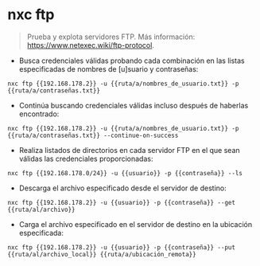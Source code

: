 # nxc ftp

> Prueba y explota servidores FTP.
> Más información: <https://www.netexec.wiki/ftp-protocol>.

- Busca credenciales válidas probando cada combinación en las listas especificadas de nombres de [u]suario y contraseñas:

`nxc ftp {{192.168.178.2}} -u {{ruta/a/nombres_de_usuario.txt}} -p {{ruta/a/contraseñas.txt}}`

- Continúa buscando credenciales válidas incluso después de haberlas encontrado:

`nxc ftp {{192.168.178.2}} -u {{ruta/a/nombres_de_usuario.txt}} -p {{ruta/a/contraseñas.txt}} --continue-on-success`

- Realiza listados de directorios en cada servidor FTP en el que sean válidas las credenciales proporcionadas:

`nxc ftp {{192.168.178.0/24}} -u {{usuario}} -p {{contraseña}} --ls`

- Descarga el archivo especificado desde el servidor de destino:

`nxc ftp {{192.168.178.2}} -u {{usuario}} -p {{contraseña}} --get {{ruta/al/archivo}}`

- Carga el archivo especificado en el servidor de destino en la ubicación especificada:

`nxc ftp {{192.168.178.2}} -u {{usuario}} -p {{contraseña}} --put {{ruta/al/archivo_local}} {{ruta/a/ubicación_remota}}`
